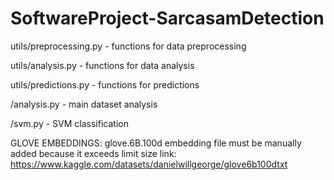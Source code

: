 # SoftwareProject-SarcasamDetection

utils/preprocessing.py - functions for data preprocessing

utils/analysis.py - functions for data analysis

utils/predictions.py - functions for predictions

/analysis.py - main dataset analysis

/svm.py - SVM classification


GLOVE EMBEDDINGS: glove.6B.100d embedding file must be manually added because it exceeds limit size
link: https://www.kaggle.com/datasets/danielwillgeorge/glove6b100dtxt
